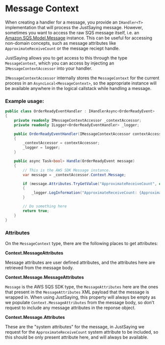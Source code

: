 # Message Context

When creating a handler for a message, you provide an `IHandler<T>` implementation that will process the JustSaying message. However, sometimes you want to access the raw SQS message itself, i.e. an [Amazon.SQS.Model.Message](https://docs.aws.amazon.com/sdkfornet/v3/apidocs/items/SQS/TMessage.html) instance. This can be useful for accessing non-domain concepts, such as message attributes like `ApproximateReceiveCount` or the message reciept handle.

JustSaying allows you to get access to this through the type `MessageContext`, which you can access by injecting an `IMessageContextAccessor` into your handler.

`IMessageContextAccessor` internally stores the `MessageContext` for the current process in an `AsyncLocal<MessageContext>`, so the appropriate instance will be available anywhere in the logical callstack while handling a message.

### Example usage:
```csharp
public class OrderReadyEventHandler : IHandlerAsync<OrderReadyEvent>
{
    private readonly IMessageContextAccessor _contextAccessor;
    private readonly ILogger<OrderReadyEventHandler> _logger;

    public OrderReadyEventHandler(IMessageContextAccessor contextAccessor, ILogger<OrderReadyEventHandler> logger)
    {
        _contextAccessor = contextAccessor;
        _logger = logger;
    }

    public async Task<bool> Handle(OrderReadyEvent message)
    {
        // This is the AWS SDK Message instance.
        var message = _contextAccessor.Context.Message;

        if (message.Attributes.TryGetValue("ApproximateReceiveCount", out var approximateReceiveCount))
        {
            _logger.LogInformation("ApproximateReceiveCount: {ApproximateReceiveCount}", approximateReceiveCount);
        }

        // Do something here
        return true;
    }
}
```

### Attributes

On the `MessageContext` type, there are the following places to get attributes:

**Context.MessageAttributes**

Message attributes are user defined attributes, and the attributes here are retrieved from the message body.

**Context.Message.MessageAttributes**

`Message` is the AWS SQS SDK type, the `MessageAttributes` here are the ones that present in the `MessageAttributes` XML payload that the message is wrapped in. When using JustSaying, this property will always be empty as we populate `Context.MessageAttributes` from the message body, so don't request to include any message attributes in the reponse object.

**Context.Message.Attributes**

These are the "system attributes" for the message, in JustSaying we request for the `ApproximateReceiveCount` system attribute to be included, so this should be only present attribute here, and will always be available.
